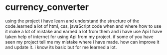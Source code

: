 # currency_converter
using the project i have learn and understand the structure of the code.learned a lot of html, css, javaScript code when and where how to use it make a lot of mistake and earned a lot from them and i have use Api I have taken help of internet for using Api from my project. if some of you have seen my project tell me my mistake where i have made. how can improve it and update it. i know its basic but for me learned a lot.

